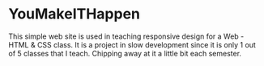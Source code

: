# YouMakeITHappen

This simple web site is used in teaching responsive design for a Web - HTML & CSS class.
It is a project in slow development since it is only 1 out of 5 classes that I teach.
Chipping away at it a little bit each semester.
